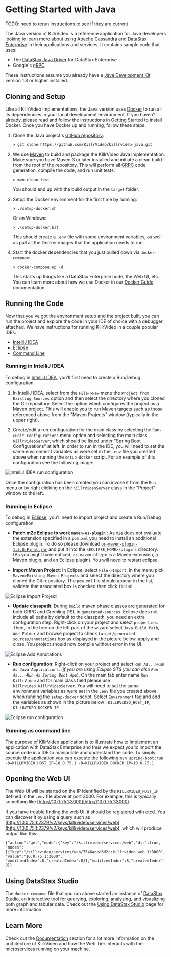 # Getting Started with Java

TODO: need to rerun instructions to see if they are current

The Java version of KillrVideo is a reference application for Java developers looking to
learn more about using [Apache Cassandra][cassandra] and [DataStax Enterprise][dse] in their
applications and services. It contains sample code that uses:

- The [DataStax Java Driver][driver] for DataStax Enterprise
- Google's [gRPC][grpc]

These instructions assume you already have a [Java Development Kit][jdk] version 1.8 or higher installed. 

## Cloning and Setup

Like all KillrVideo implementations, the Java version uses [Docker][docker] to run all its
dependencies in your local development environment. If you haven't already, please read and
follow the instructions in [Getting Started][getting-started] to install Docker. Once you
have Docker up and running, follow these steps:

1. Clone the Java project's [GitHub repository][repo]:
    ```
    > git clone https://github.com/KillrVideo/killrvideo-java.git
    ```
1. We use [Maven][maven] to build and package the KillrVideo Java implementation. Make sure you have Maven 3 or 
later installed and initiate a clean build from the root of the repository. This will perform all [GRPC][grpc]
code generation, compile the code, and run unit tests:
    ```
    > mvn clean test
    ```
    You should end up with the build output in the `target` folder.    

1. Setup the Docker environment for the first time by running:
    ```
    > ./setup-docker.sh
    ```
    Or on Windows:
    ```
    > .\setup-docker.bat
    ```
    This should create a `.env` file with some environment variables, as well as pull all the
    Docker images that the application needs to run.

1. Start the docker dependencies that you just pulled down via `docker-compose`:
    ```
    > docker-compose up -d
    ```
    This starts up things like a DataStax Enterprise node, the Web UI, etc. You can learn
    more about how we use Docker in our [Docker Guide][docker-guide] documentation.
  
## Running the Code

Now that you've got the environment setup and the project built, you can run the project and
explore the code in your IDE of choice with a debugger attached. We have instructions for running KillrVideo 
in a couple popular IDEs:

- [IntelliJ IDEA](#running-in-intellij-idea)
- [Eclipse](#running-in-eclipse)
- [Command Line](#running-as-command-line)

### Running in IntelliJ IDEA

To debug in [IntelliJ IDEA][idea], you'll first need to create a Run/Debug configuration.

1. In IntelliJ IDEA, select from the `File->New` menu the `Project from Existing Sources` option and then select the
directory where you cloned the Git repository. Select the option which configures the project as a Maven project.
This will enable you to run Maven targets such as those referenced above from the "Maven Projects" window (typically
in the upper right).

1. Create/edit a run configuration for the main class by selecting the `Run->Edit Configurations` menu option and 
selecting the main class `KillrVideoServer`, which should be listed under "Spring Boot Configurations" at left. 
In order to run in the IDE, you will need to set the same environment variables as were set in the `.env` file 
you created above when running the `setup-docker` script. For an example of this configuration see the following image:

![IntelliJ IDEA run configuration](/assets/images/idea-configuration.png)

Once the configuration has been created you can invoke it from the `Run` menu or by right clicking on the 
`KillrVideoServer` class in the "Project" window to the left.

### Running in Eclipse

To debug in [Eclipse][eclipse], you'll need to import project and create a Run/Debug configuration.

- **Patch m2e Eclipse to work `maven-os-plugin`** : As `m2e` does not evaluate the extension specified 
in a `pom.xml` you need to install an additional Eclipse plugin. To do so please download [`os-maven-plugin-1.5.0.Final.jar`][os-plugin-url] and put it into the `<ECLIPSE_HOME>/plugins` directory. (As you might have noticed, `os-maven-plugin` is a Maven extension, a Maven plugin, and an Eclipse plugin). You will need to restart eclipse.

- **Import Maven Project**: In Eclipse, select `File->Import`, in the menu pick `Maven>Existing Maven Projects` and select the directory where you cloned the Git repository. The `pom.xml` file should appear in the list, validate that associated box is checked then click `finish`.

![Eclipse Import Project](/assets/images/eclipse-import.png)

- **Update classpath**: During `build` maven phase classes are generated for both GRPC and Gremling DSL in `generated-sources`. 
Eclipse does not include all paths by default to the classpath, you need an extra configuration step. Right-click on your project and 
select `properties`. Then, in the tree on the left part of the wizard select `Java Build Path`, `Add Folder` and browse project 
to check `target/generated-sources/annotations` box as displayed in the picture below, apply and close. 
You project should now compile without error in the UI.

![Eclipse Add Annotations](/assets/images/eclipse-annotation.png)

- **Run configuration**: Right-click on your project and select `Run As...>Run As Java Applications`. (*if you are using Eclipse STS you can also
`Run As...>Run As Spring Boot App`*). On the main tab enter name `Run KillrVideo` and for main class field please use `killrvideo.KillrVideoServer`.
You will need to set the same environment variables as were set in the `.env` file you created above when running the `setup-docker` 
script. Select `Environment` tag and add the variables as shown in the picture below : `KILLRVIDEO_HOST_IP`, `KILLRVIDEO_DOCKER_IP`

![Eclipse run configuration](/assets/images/eclipse-run.png) 

### Running as command line

The purpose of KillrVideo application is to illustrate how to implement an application with DataStax Enterprise and thus 
we expect you to import the source code in a IDE to manipulate and understand the code. To simply execute the application
you can execute the following:`mvn spring-boot:run -D=KILLRVIDEO_HOST_IP=10.0.75.1 -D=KILLRVIDEO_DOCKER_IP=10.0.75.1`


## Opening the Web UI

The Web UI will be started on the IP identified by the `KILLRVIDEO_HOST_IP` defined in the `.env` file above at
port 3000. For example, this is typically something like [http://10.0.75.1:3000](http://10.0.75.1:3000).
 
If you have trouble finding the web UI, it should be registered with etcd. You can discover it by using a query 
such as [http://10.0.75.1:2379/v2/keys/killrvideo/services/web](http://10.0.75.1:2379/v2/keys/killrvideo/services/web),
which will produce output like this:

`
{"action":"get","node":{"key":"/killrvideo/services/web","dir":true,
 "nodes":[{"key":"/killrvideo/services/web/7546aded6d2c:killrvideo_web_1:3000","value":"10.0.75.1:3000",
 "modifiedIndex":8,"createdIndex":8}],"modifiedIndex":8,"createdIndex":8}}
`

## Using DataStax Studio

The `docker-compose` file that you ran above started an instance of [DataStax Studio][studio], 
an interactive tool for querying, exploring, analyzing, and visualizing both graph and tabular data. 
Check out the [Using DataStax Studio][using-studio] page for more information.

## Learn More

Check out the [Documentation][docs] section for a lot more information on the architecture of
KillrVideo and how the Web Tier interacts with the microservices running on your machine.


[cassandra]: http://cassandra.apache.org/
[dse]: http://www.datastax.com/products/datastax-enterprise
[driver]: https://github.com/datastax/java-dse-driver
[grpc]: http://www.grpc.io/
[idea]: https://www.jetbrains.com/idea
[eclipse]: https://www.eclipse.org/
[docker]: https://www.docker.com/
[getting-started]: /getting-started/
[repo]: https://github.com/KillrVideo/killrvideo-java
[docker-guide]: /docs/guides/docker/
[docs]: /docs/
[maven]: https://maven.apache.org/
[jdk]: http://www.oracle.com/technetwork/java/javase/downloads/index.html
[studio]: https://www.datastax.com/products/datastax-studio-and-development-tools
[using-studio]: /docs/guides/datastax-studio/
[os-plugin-url]: http://repo1.maven.org/maven2/kr/motd/maven/os-maven-plugin/1.5.0.Final/os-maven-plugin-1.5.0.Final.jar